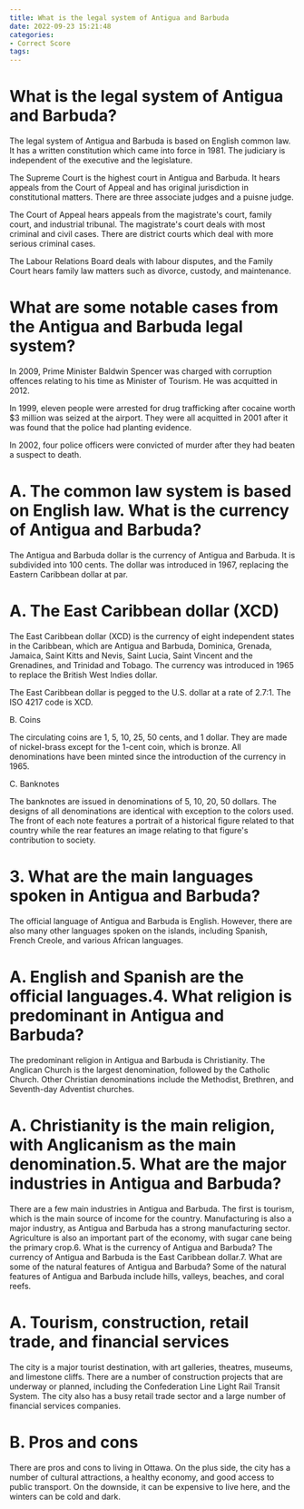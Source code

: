 ```yaml
---
title: What is the legal system of Antigua and Barbuda
date: 2022-09-23 15:21:48
categories:
- Correct Score
tags:
---
```



#  What is the legal system of Antigua and Barbuda?

The legal system of Antigua and Barbuda is based on English common law. It has a written constitution which came into force in 1981. The judiciary is independent of the executive and the legislature.

The Supreme Court is the highest court in Antigua and Barbuda. It hears appeals from the Court of Appeal and has original jurisdiction in constitutional matters. There are three associate judges and a puisne judge.

The Court of Appeal hears appeals from the magistrate's court, family court, and industrial tribunal. The magistrate's court deals with most criminal and civil cases. There are district courts which deal with more serious criminal cases.

The Labour Relations Board deals with labour disputes, and the Family Court hears family law matters such as divorce, custody, and maintenance.


 # What are some notable cases from the Antigua and Barbuda legal system?

In 2009, Prime Minister Baldwin Spencer was charged with corruption offences relating to his time as Minister of Tourism. He was acquitted in 2012.

In 1999, eleven people were arrested for drug trafficking after cocaine worth $3 million was seized at the airport. They were all acquitted in 2001 after it was found that the police had planting evidence.

In 2002, four police officers were convicted of murder after they had beaten a suspect to death.

# A. The common law system is based on English law. What is the currency of Antigua and Barbuda?

The Antigua and Barbuda dollar is the currency of Antigua and Barbuda. It is subdivided into 100 cents. The dollar was introduced in 1967, replacing the Eastern Caribbean dollar at par.

# A. The East Caribbean dollar (XCD)

The East Caribbean dollar (XCD) is the currency of eight independent states in the Caribbean, which are Antigua and Barbuda, Dominica, Grenada, Jamaica, Saint Kitts and Nevis, Saint Lucia, Saint Vincent and the Grenadines, and Trinidad and Tobago. The currency was introduced in 1965 to replace the British West Indies dollar.

The East Caribbean dollar is pegged to the U.S. dollar at a rate of 2.7:1. The ISO 4217 code is XCD.

B. Coins

The circulating coins are 1, 5, 10, 25, 50 cents, and 1 dollar. They are made of nickel-brass except for the 1-cent coin, which is bronze. All denominations have been minted since the introduction of the currency in 1965.

C. Banknotes

The banknotes are issued in denominations of 5, 10, 20, 50 dollars. The designs of all denominations are identical with exception to the colors used. The front of each note features a portrait of a historical figure related to that country while the rear features an image relating to that figure's contribution to society.

# 3. What are the main languages spoken in Antigua and Barbuda?

The official language of Antigua and Barbuda is English. However, there are also many other languages spoken on the islands, including Spanish, French Creole, and various African languages.

# A. English and Spanish are the official languages.4. What religion is predominant in Antigua and Barbuda?

The predominant religion in Antigua and Barbuda is Christianity. The Anglican Church is the largest denomination, followed by the Catholic Church. Other Christian denominations include the Methodist, Brethren, and Seventh-day Adventist churches.

# A. Christianity is the main religion, with Anglicanism as the main denomination.5. What are the major industries in Antigua and Barbuda?
There are a few main industries in Antigua and Barbuda. The first is tourism, which is the main source of income for the country. Manufacturing is also a major industry, as Antigua and Barbuda has a strong manufacturing sector. Agriculture is also an important part of the economy, with sugar cane being the primary crop.6. What is the currency of Antigua and Barbuda?
The currency of Antigua and Barbuda is the East Caribbean dollar.7. What are some of the natural features of Antigua and Barbuda?
Some of the natural features of Antigua and Barbuda include hills, valleys, beaches, and coral reefs.

# A. Tourism, construction, retail trade, and financial services

The city is a major tourist destination, with art galleries, theatres, museums, and limestone cliffs. There are a number of construction projects that are underway or planned, including the Confederation Line Light Rail Transit System. The city also has a busy retail trade sector and a large number of financial services companies.

# B. Pros and cons

There are pros and cons to living in Ottawa. On the plus side, the city has a number of cultural attractions, a healthy economy, and good access to public transport. On the downside, it can be expensive to live here, and the winters can be cold and dark.